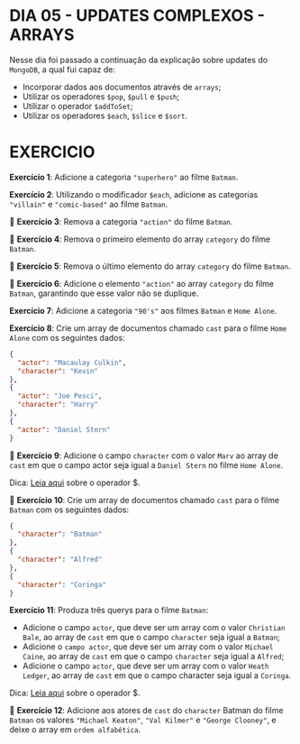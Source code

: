 # DIA 05 - UPDATES COMPLEXOS - ARRAYS

Nesse dia foi passado a continuação da explicação sobre updates do `MongoDB`, a qual fui capaz de:

- Incorporar dados aos documentos através de `arrays`;
- Utilizar os operadores `$pop`, `$pull` e `$push`;
- Utilizar o operador `$addToSet`;
- Utilizar os operadores `$each`, `$slice` e `$sort`.

# EXERCICIO

**Exercício 1**: Adicione a categoria `"superhero"` ao filme `Batman`.

**Exercício 2**: Utilizando o modificador `$each`, adicione as categorias `"villain"` e `"comic-based"` ao filme `Batman`.

🚀 **Exercício 3**: Remova a categoria `"action"` do filme `Batman`.

🚀 **Exercício 4**: Remova o primeiro elemento do array `category` do filme `Batman`.

🚀 **Exercício 5**: Remova o último elemento do array `category` do filme `Batman`.

🚀 **Exercício 6**: Adicione o elemento `"action"` ao array `category` do filme `Batman`, garantindo que esse valor não se duplique.

**Exercício 7**: Adicione a categoria `"90's"` aos filmes `Batman` e `Home Alone`.

**Exercício 8**: Crie um array de documentos chamado `cast` para o filme `Home Alone` com os seguintes dados:

```json
{
  "actor": "Macaulay Culkin",
  "character": "Kevin"
},
{
  "actor": "Joe Pesci",
  "character": "Harry"
},
{
  "actor": "Daniel Stern"
}
```

🚀 **Exercício 9**: Adicione o campo `character` com o valor `Marv` ao array de `cast` em que o campo actor seja igual a `Daniel Stern` no filme `Home Alone`.

Dica: [Leia aqui](https://docs.mongodb.com/manual/reference/operator/update/positional/) sobre o operador $.

🚀 **Exercício 10**: Crie um array de documentos chamado `cast` para o filme `Batman` com os seguintes dados:

```json
{
  "character": "Batman"
},
{
  "character": "Alfred"
},
{
  "character": "Coringa"
}
```

**Exercício 11**: Produza três querys para o filme `Batman`:

- Adicione o campo `actor`, que deve ser um array com o valor `Christian Bale`, ao array de `cast` em que o campo `character` seja igual a `Batman`;
- Adicione o `campo actor`, que deve ser um array com o valor `Michael Caine`, ao array de `cast` em que o campo `character` seja igual a `Alfred`;
- Adicione o campo `actor`, que deve ser um array com o valor `Heath Ledger`, ao array de `cast` em que o campo character seja igual a `Coringa`.

Dica: [Leia aqui](https://docs.mongodb.com/manual/reference/operator/update/positional/) sobre o operador $.

🚀 **Exercício 12**: Adicione aos atores de `cast` do `character` Batman do filme `Batman` os valores `"Michael Keaton"`, `"Val Kilmer"` e `"George Clooney"`, e deixe o array em `ordem alfabética`.

